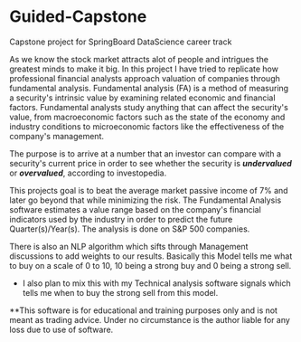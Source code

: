 # Guided-Capstone
Capstone project for SpringBoard DataScience career track

As we know the stock market attracts alot of people and intrigues the greatest minds to make it big. 
In this project I have tried to replicate how professional financial analysts approach valuation of companies through fundamental analysis. Fundamental analysis (FA) is a method of measuring a security's intrinsic value by examining related economic and financial factors. Fundamental analysts study anything that can affect the security's value, from macroeconomic factors such as the state of the economy and industry conditions to microeconomic factors like the effectiveness of the company's management.

The purpose is to arrive at a number that an investor can compare with a security's current price in order to see whether the security is ***undervalued*** or ***overvalued***, according to investopedia.

This projects goal is to beat the average market passive income of 7% and later go beyond that while minimizing the risk.
The Fundamental Analysis software estimates a value range based on the company's financial indicators used by the industry in order to predict the future Quarter(s)/Year(s). The analysis is done on S&P 500 companies.

There is also an NLP algorithm which sifts through Management discussions to add weights to our results. Basically this Model tells me what to buy on a scale of 0 to 10, 10 being a strong buy and 0 being a strong sell.

* I also plan to mix this with my Technical analysis software signals which tells me when to buy the strong sell from this model.

**This software is for educational and training purposes only and is not meant as trading advice. Under no circumstance is the author liable for any loss due to use of software.

